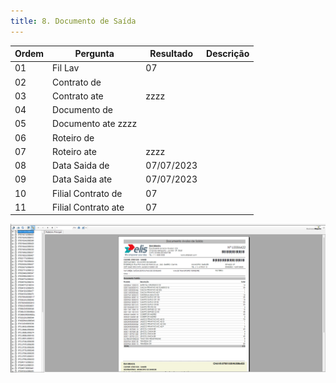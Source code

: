 ```yaml
---
title: 8. Documento de Saída
---
```



Ordem | Pergunta | Resultado | Descrição
----- | -------- | --------- | ---------
01    |Fil Lav              |07 |
02    |Contrato de          | |
03    |Contrato ate          |zzzz |
04    |Documento de | |
05    |Documento ate zzzz| |
06    |Roteiro de           | |
07    |Roteiro ate           |zzzz |
08    |Data Saida de        |07/07/2023 |
09    |Data Saida ate        |07/07/2023|
10    |Filial Contrato de   |07 |
11    |Filial Contrato ate   |07 |

![Alt text](image-6.png)
